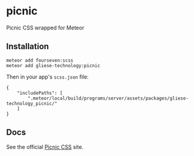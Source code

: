 # picnic
Picnic CSS wrapped for Meteor

## Installation

```
meteor add fourseven:scss
meteor add gliese-technology:picnic
```

Then in your app's `scss.json` file:

```
{
    "includePaths": [
        ".meteor/local/build/programs/server/assets/packages/gliese-technology_picnic/"
    ]
}
```

## Docs

See the official [Picnic CSS](http://picnicss.com/) site.
